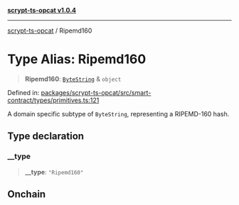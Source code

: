 [**scrypt-ts-opcat v1.0.4**](../README.md)

***

[scrypt-ts-opcat](../README.md) / Ripemd160

# Type Alias: Ripemd160

> **Ripemd160**: [`ByteString`](ByteString.md) & `object`

Defined in: [packages/scrypt-ts-opcat/src/smart-contract/types/primitives.ts:121](https://github.com/OPCAT-Labs/ts-tools/blob/528986f3e4ac436a160988491680cf191c0bf231/packages/scrypt-ts-opcat/src/smart-contract/types/primitives.ts#L121)

A domain specific subtype of `ByteString`, representing a RIPEMD-160 hash.

## Type declaration

### \_\_type

> **\_\_type**: `"Ripemd160"`

## Onchain
